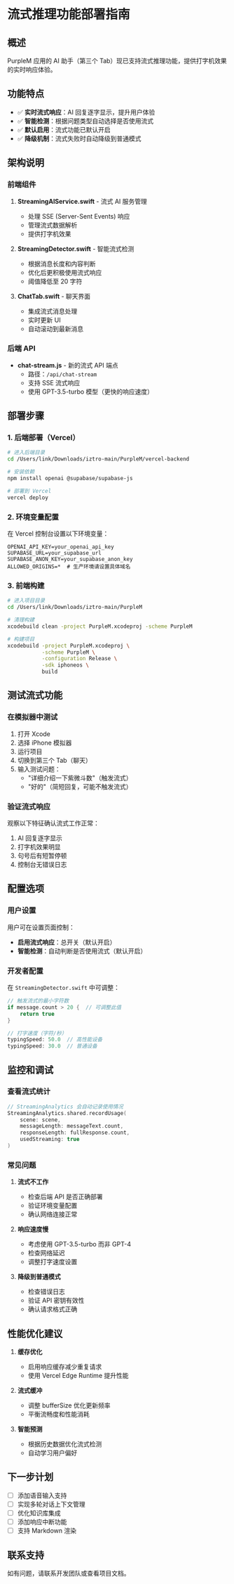 # 流式推理功能部署指南

## 概述
PurpleM 应用的 AI 助手（第三个 Tab）现已支持流式推理功能，提供打字机效果的实时响应体验。

## 功能特点
- ✅ **实时流式响应**：AI 回复逐字显示，提升用户体验
- ✅ **智能检测**：根据问题类型自动选择是否使用流式
- ✅ **默认启用**：流式功能已默认开启
- ✅ **降级机制**：流式失败时自动降级到普通模式

## 架构说明

### 前端组件
1. **StreamingAIService.swift** - 流式 AI 服务管理
   - 处理 SSE (Server-Sent Events) 响应
   - 管理流式数据解析
   - 提供打字机效果

2. **StreamingDetector.swift** - 智能流式检测
   - 根据消息长度和内容判断
   - 优化后更积极使用流式响应
   - 阈值降低至 20 字符

3. **ChatTab.swift** - 聊天界面
   - 集成流式消息处理
   - 实时更新 UI
   - 自动滚动到最新消息

### 后端 API
- **chat-stream.js** - 新的流式 API 端点
  - 路径：`/api/chat-stream`
  - 支持 SSE 流式响应
  - 使用 GPT-3.5-turbo 模型（更快的响应速度）

## 部署步骤

### 1. 后端部署（Vercel）

```bash
# 进入后端目录
cd /Users/link/Downloads/iztro-main/PurpleM/vercel-backend

# 安装依赖
npm install openai @supabase/supabase-js

# 部署到 Vercel
vercel deploy
```

### 2. 环境变量配置

在 Vercel 控制台设置以下环境变量：

```env
OPENAI_API_KEY=your_openai_api_key
SUPABASE_URL=your_supabase_url
SUPABASE_ANON_KEY=your_supabase_anon_key
ALLOWED_ORIGINS=*  # 生产环境请设置具体域名
```

### 3. 前端构建

```bash
# 进入项目目录
cd /Users/link/Downloads/iztro-main/PurpleM

# 清理构建
xcodebuild clean -project PurpleM.xcodeproj -scheme PurpleM

# 构建项目
xcodebuild -project PurpleM.xcodeproj \
           -scheme PurpleM \
           -configuration Release \
           -sdk iphoneos \
           build
```

## 测试流式功能

### 在模拟器中测试

1. 打开 Xcode
2. 选择 iPhone 模拟器
3. 运行项目
4. 切换到第三个 Tab（聊天）
5. 输入测试问题：
   - "详细介绍一下紫微斗数"（触发流式）
   - "好的"（简短回复，可能不触发流式）

### 验证流式响应

观察以下特征确认流式工作正常：
1. AI 回复逐字显示
2. 打字机效果明显
3. 句号后有短暂停顿
4. 控制台无错误日志

## 配置选项

### 用户设置
用户可在设置页面控制：
- **启用流式响应**：总开关（默认开启）
- **智能检测**：自动判断是否使用流式（默认开启）

### 开发者配置

在 `StreamingDetector.swift` 中可调整：
```swift
// 触发流式的最小字符数
if message.count > 20 {  // 可调整此值
    return true
}

// 打字速度（字符/秒）
typingSpeed: 50.0  // 高性能设备
typingSpeed: 30.0  // 普通设备
```

## 监控和调试

### 查看流式统计
```swift
// StreamingAnalytics 会自动记录使用情况
StreamingAnalytics.shared.recordUsage(
    scene: scene,
    messageLength: messageText.count,
    responseLength: fullResponse.count,
    usedStreaming: true
)
```

### 常见问题

1. **流式不工作**
   - 检查后端 API 是否正确部署
   - 验证环境变量配置
   - 确认网络连接正常

2. **响应速度慢**
   - 考虑使用 GPT-3.5-turbo 而非 GPT-4
   - 检查网络延迟
   - 调整打字速度设置

3. **降级到普通模式**
   - 检查错误日志
   - 验证 API 密钥有效性
   - 确认请求格式正确

## 性能优化建议

1. **缓存优化**
   - 启用响应缓存减少重复请求
   - 使用 Vercel Edge Runtime 提升性能

2. **流式缓冲**
   - 调整 bufferSize 优化更新频率
   - 平衡流畅度和性能消耗

3. **智能预测**
   - 根据历史数据优化流式检测
   - 自动学习用户偏好

## 下一步计划

- [ ] 添加语音输入支持
- [ ] 实现多轮对话上下文管理
- [ ] 优化知识库集成
- [ ] 添加响应中断功能
- [ ] 支持 Markdown 渲染

## 联系支持

如有问题，请联系开发团队或查看项目文档。